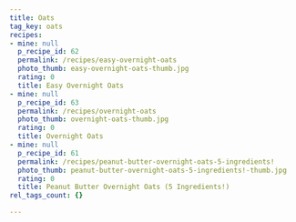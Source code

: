 ```yaml
---
title: Oats
tag_key: oats
recipes:
- mine: null
  p_recipe_id: 62
  permalink: /recipes/easy-overnight-oats
  photo_thumb: easy-overnight-oats-thumb.jpg
  rating: 0
  title: Easy Overnight Oats
- mine: null
  p_recipe_id: 63
  permalink: /recipes/overnight-oats
  photo_thumb: overnight-oats-thumb.jpg
  rating: 0
  title: Overnight Oats
- mine: null
  p_recipe_id: 61
  permalink: /recipes/peanut-butter-overnight-oats-5-ingredients!
  photo_thumb: peanut-butter-overnight-oats-5-ingredients!-thumb.jpg
  rating: 0
  title: Peanut Butter Overnight Oats (5 Ingredients!)
rel_tags_count: {}

---
```

